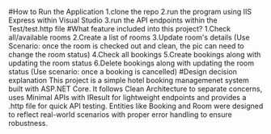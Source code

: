 #How to Run the Application
1.clone the repo
2.run the program using IIS Express within Visual Studio
3.run the API endpoints within the Test/test.http file
#What feature included into this project?
1.Check all/available rooms
2.Create a list of rooms
3.Update room's details (Use Scenario: once the room is checked out and clean, the pic can need to change the room status)
4.Check all bookings
5.Create bookings along with updating the room status
6.Delete bookings along with updating the room status (Use scenario: once a booking is cancelled)
#Design decision explanation
This project is a simple hotel booking managemenet system built with ASP.NET Core. It follows Clean Architecture to separate concerns, uses Minimal APIs with IResult for lightweight endpoints and provides a .http file for quick API testing. Entities like Booking and Room were designed to reflect real-world scenarios with proper error handling to ensure robustness.
